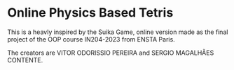 # Online Physics Based Tetris
This is a heavly inspired by the Suika Game, online version made as the final project of the OOP course IN204-2023 from ENSTA Paris.

The creators are VITOR ODORISSIO PEREIRA and SERGIO MAGALHÃES CONTENTE.
